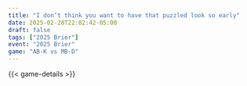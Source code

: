 ```yaml
---
title: "I don’t think you want to have that puzzled look so early"
date: 2025-02-28T22:02:42-05:00
draft: false
tags: ["2025 Brier"]
event: "2025 Brier"
game: "AB-K vs MB-D"
---
```

{{< game-details >}}
<!--more-->

